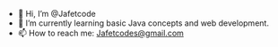 - 👋 Hi, I’m @Jafetcode
- 🌱 I’m currently learning basic Java concepts and web development.
- 📫 How to reach me: Jafetcodes@gmail.com
